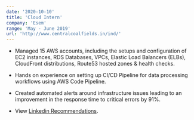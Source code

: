 ```yaml
---
date: '2020-10-10'
title: 'Cloud Intern'
company: 'Esem'
range: 'May - June 2019'
url: 'http://www.centralcoalfields.in/ind/'
---
```


- Managed 15 AWS accounts, including the setups and configuration of EC2 instances, RDS Databases, VPCs, Elastic Load Balancers (ELBs), CloudFront distributions, Route53 hosted zones & health checks.
- Hands on experience on setting up CI/CD Pipeline for data processing workflows using AWS Code Pipeline.
- Created automated alerts around infrastructure issues leading to an improvement in the response time to critical errors by 91%.

- View [Linkedin Recommendations](https://www.linkedin.com/in/chhayanshp11/).
